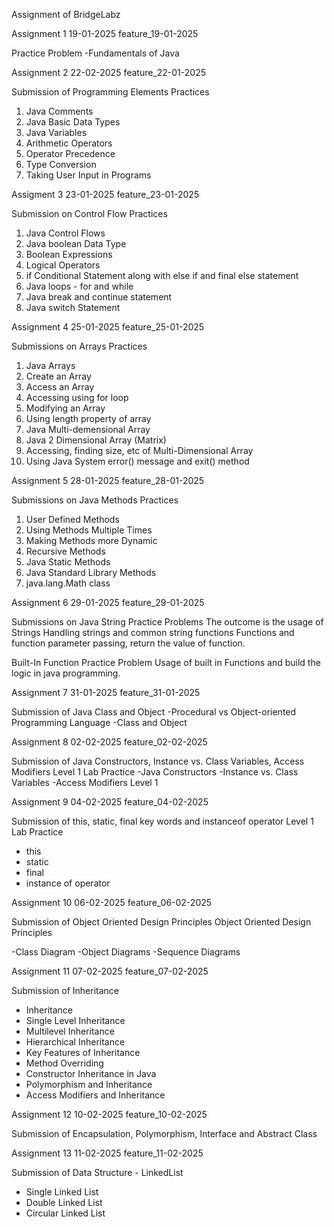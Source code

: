 Assignment of BridgeLabz

Assignment 1
19-01-2025
feature_19-01-2025

Practice Problem
-Fundamentals of Java

Assignment 2
22-02-2025
feature_22-01-2025

Submission of Programming Elements Practices
1. Java Comments
2. Java Basic Data Types
3. Java Variables
4. Arithmetic Operators
5. Operator Precedence
6. Type Conversion
7. Taking User Input in Programs

Assigment 3
23-01-2025
feature_23-01-2025

Submission on Control Flow Practices
1. Java Control Flows
2. Java boolean Data Type
3. Boolean Expressions
4. Logical Operators
5. if Conditional Statement along with else if and final else statement
6. Java loops - for and while
7. Java break and continue statement
8. Java switch Statement

Assignment 4
25-01-2025
feature_25-01-2025

Submissions on Arrays Practices
1. Java Arrays
2. Create an Array
3. Access an Array
4. Accessing using for loop
5. Modifying an Array
6. Using length property of array
7. Java Multi-demensional Array
8. Java 2 Dimensional Array (Matrix)
9. Accessing, finding size, etc of Multi-Dimensional Array
10. Using Java System error() message and exit() method

Assignment 5
28-01-2025
feature_28-01-2025

Submissions on Java Methods Practices
1. User Defined Methods
2. Using Methods Multiple Times
3. Making Methods more Dynamic
4. Recursive Methods
5. Java Static Methods
6. Java Standard Library Methods
7. java.lang.Math class

Assignment 6
29-01-2025
feature_29-01-2025

Submissions on Java String Practice Problems
The outcome is the usage of Strings
Handling strings and common string functions
Functions and function parameter passing, return the value of function.

Built-In Function Practice Problem
Usage of built in Functions and build the logic in java programming.

Assignment 7
31-01-2025
feature_31-01-2025

Submission of Java Class and Object
-Procedural vs Object-oriented Programming Language
-Class and Object

Assignment 8
02-02-2025
feature_02-02-2025

Submission of Java Constructors, Instance vs. Class Variables, Access Modifiers Level 1 Lab Practice
-Java Constructors
-Instance vs. Class Variables
-Access Modifiers Level 1

Assignment 9
04-02-2025
feature_04-02-2025

Submission of this, static, final key words and instanceof operator Level 1 Lab Practice
- this
- static
- final
- instance of operator

Assignment 10
06-02-2025 
feature_06-02-2025

Submission of Object Oriented Design Principles Object Oriented Design Principles

-Class Diagram
-Object Diagrams
-Sequence Diagrams

Assignment 11
07-02-2025
feature_07-02-2025

Submission of Inheritance

- Inheritance
- Single Level Inheritance
- Multilevel Inheritance
- Hierarchical Inheritance
- Key Features of Inheritance
- Method Overriding
- Constructor Inheritance in Java
- Polymorphism and Inheritance
- Access Modifiers and Inheritance

Assignment 12
10-02-2025
feature_10-02-2025

Submission of Encapsulation, Polymorphism, Interface and Abstract Class

Assignment 13
11-02-2025
feature_11-02-2025

Submission of Data Structure - LinkedList
- Single Linked List
- Double Linked List
- Circular Linked List
  
